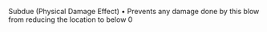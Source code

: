 Subdue (Physical Damage Effect) 
• Prevents any damage done by this blow from reducing the location to below 0